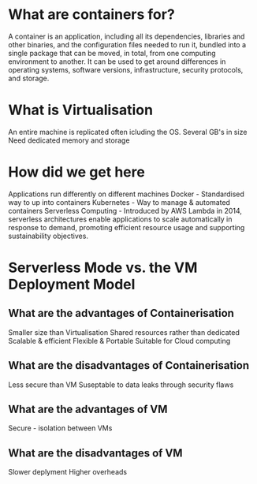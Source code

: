 
# What are containers for?
A container is an application, including all its dependencies, libraries and other binaries, and the configuration files needed to run it, bundled into a single package that can be moved, in total, from one computing environment to another. It can be used to get around differences in operating systems, software versions, infrastructure, security protocols, and storage.
# What is Virtualisation
An entire machine is replicated often icluding the OS. Several GB's in size
Need dedicated memory and storage
# How did we get here
Applications run differently on different machines
Docker - Standardised way to up into containers
Kubernetes - Way to manage & automated containers
Serverless Computing - Introduced by AWS Lambda in 2014, serverless architectures enable applications to scale automatically in response to demand, promoting efficient resource usage and supporting sustainability objectives.

# Serverless Mode vs. the VM Deployment Model
## What are the advantages of Containerisation
Smaller size than Virtualisation
Shared resources rather than dedicated
Scalable & efficient
Flexible & Portable
Suitable for Cloud computing

## What are the disadvantages of Containerisation
Less secure than VM
Suseptable to data leaks through security flaws

## What are the advantages of VM
Secure - isolation between VMs

## What are the disadvantages of VM
Slower deplyment
Higher overheads
